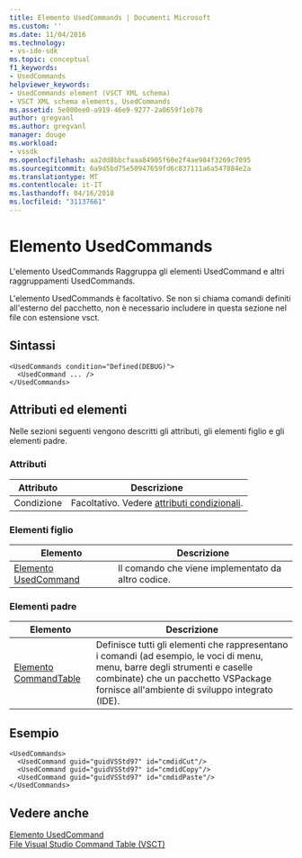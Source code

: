 ```yaml
---
title: Elemento UsedCommands | Documenti Microsoft
ms.custom: ''
ms.date: 11/04/2016
ms.technology:
- vs-ide-sdk
ms.topic: conceptual
f1_keywords:
- UsedCommands
helpviewer_keywords:
- UsedCommands element (VSCT XML schema)
- VSCT XML schema elements, UsedCommands
ms.assetid: 5e000ee0-a919-46e9-9277-2a0659f1eb78
author: gregvanl
ms.author: gregvanl
manager: douge
ms.workload:
- vssdk
ms.openlocfilehash: aa2dd8bbcfaaa84905f60e2f4ae984f3269c7095
ms.sourcegitcommit: 6a9d5bd75e50947659fd6c837111a6a547884e2a
ms.translationtype: MT
ms.contentlocale: it-IT
ms.lasthandoff: 04/16/2018
ms.locfileid: "31137661"
---
```

# <a name="usedcommands-element"></a>Elemento UsedCommands
L'elemento UsedCommands Raggruppa gli elementi UsedCommand e altri raggruppamenti UsedCommands.  
  
 L'elemento UsedCommands è facoltativo. Se non si chiama comandi definiti all'esterno del pacchetto, non è necessario includere in questa sezione nel file con estensione vsct.  
  
## <a name="syntax"></a>Sintassi  
  
```  
<UsedCommands condition="Defined(DEBUG)">  
  <UsedCommand ... />  
</UsedCommands>  
```  
  
## <a name="attributes-and-elements"></a>Attributi ed elementi  
 Nelle sezioni seguenti vengono descritti gli attributi, gli elementi figlio e gli elementi padre.  
  
### <a name="attributes"></a>Attributi  
  
|Attributo|Descrizione|  
|---------------|-----------------|  
|Condizione|Facoltativo. Vedere [attributi condizionali](../extensibility/vsct-xml-schema-conditional-attributes.md).|  
  
### <a name="child-elements"></a>Elementi figlio  
  
|Elemento|Descrizione|  
|-------------|-----------------|  
|[Elemento UsedCommand](../extensibility/usedcommand-element.md)|Il comando che viene implementato da altro codice.|  
  
### <a name="parent-elements"></a>Elementi padre  
  
|Elemento|Descrizione|  
|-------------|-----------------|  
|[Elemento CommandTable](../extensibility/commandtable-element.md)|Definisce tutti gli elementi che rappresentano i comandi (ad esempio, le voci di menu, menu, barre degli strumenti e caselle combinate) che un pacchetto VSPackage fornisce all'ambiente di sviluppo integrato (IDE).|  
  
## <a name="example"></a>Esempio  
  
```  
<UsedCommands>  
  <UsedCommand guid="guidVSStd97" id="cmdidCut"/>  
  <UsedCommand guid="guidVSStd97" id="cmdidCopy"/>  
  <UsedCommand guid="guidVSStd97" id="cmdidPaste"/>  
</UsedCommands>  
```  
  
## <a name="see-also"></a>Vedere anche  
 [Elemento UsedCommand](../extensibility/usedcommand-element.md)   
 [File Visual Studio Command Table (VSCT)](../extensibility/internals/visual-studio-command-table-dot-vsct-files.md)